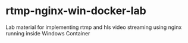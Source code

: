 # rtmp-nginx-win-docker-lab
Lab material for implementing rtmp and hls video streaming using nginx running inside Windows Container
